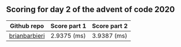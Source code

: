 ## Scoring for day 2 of the advent of code 2020
| Github repo | Score part 1 | Score part 2 |
| ------------- | ------------- | ------------- |
| [brianbarbieri](https://github.com/brianbarbieri/adventofcode2020) | 2.9375 (ms) | 3.9387 (ms) |

